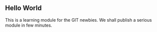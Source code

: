 ## Hello World
This is a learning module for the GIT newbies.
We shall publish a serious module in few minutes.
